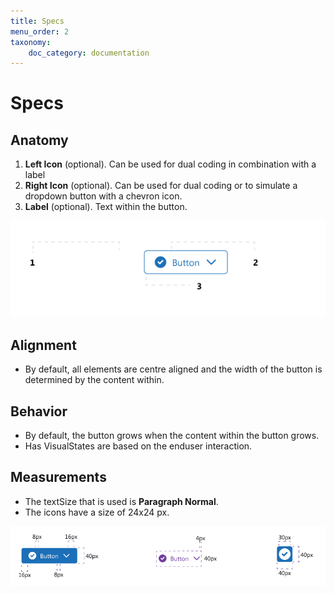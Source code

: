 ```yaml
---
title: Specs
menu_order: 2
taxonomy:
    doc_category: documentation
---
```


# Specs

## Anatomy

1. **Left Icon** (optional). Can be used for dual coding in combination with a label
2. **Right Icon** (optional). Can be used for dual coding or to simulate a dropdown button with a chevron icon.
3. **Label** (optional). Text within the button.

![Button Anatomy](_images/ButtonAnatomy.png)

## Alignment

* By default, all elements are centre aligned and the width of the button is determined by the content within.
  
## Behavior

* By default, the button grows when the content within the button grows.
* Has VisualStates are based on the enduser interaction.

## Measurements

* The textSize that is used is **Paragraph Normal**.
* The icons have a size of 24x24 px.
  
![Button Measurments](_images/ButtonMeasurements.png)
